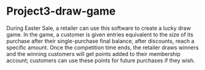 # Project3-draw-game
During Easter Sale, a retailer can use this software to create a lucky draw game. In the game, a customer is given entries equivalent to the size of its purchase after their single-purchase final balance, after discounts, reach a specific amount. Once the competition time ends, the retailer draws winners and the winning customers will get points added to their membership account; customers can use these points for future purchases if they wish.
